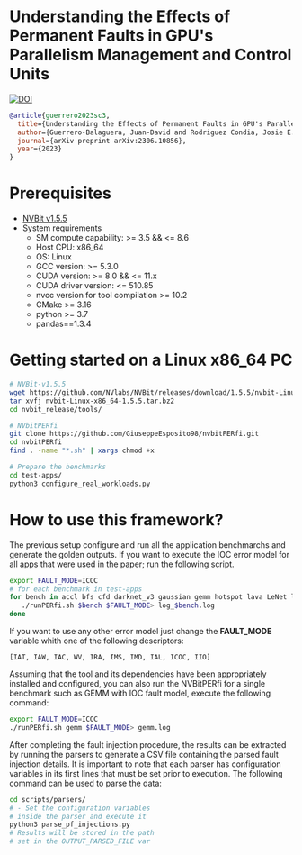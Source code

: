 
# Understanding the Effects of Permanent Faults in GPU's Parallelism Management and Control Units

[![DOI](https://zenodo.org/badge/560037637.svg)](https://zenodo.org/badge/latestdoi/560037637)

```bibtex
@article{guerrero2023sc3,
  title={Understanding the Effects of Permanent Faults in GPU's Parallelism Management and Control Units},
  author={Guerrero-Balaguera, Juan-David and Rodriguez Condia, Josie E. and F. dos Santos, Fernando and Sonza Reorda, Matteo and Rech, Paolo},
  journal={arXiv preprint arXiv:2306.10856},
  year={2023}
}
```


# Prerequisites
 * [NVBit v1.5.5](https://github.com/NVlabs/NVBit/releases/tag/1.5.5)
 * System requirements
   * SM compute capability: >= 3.5 && <= 8.6
   * Host CPU: x86_64
   * OS: Linux
   * GCC version: >= 5.3.0
   * CUDA version: >= 8.0 && <= 11.x
   * CUDA driver version: <= 510.85
   * nvcc version for tool compilation >= 10.2
   * CMake >= 3.16
   * python >= 3.7   
   * pandas==1.3.4
 
# Getting started on a Linux x86\_64 PC
```bash
# NVBit-v1.5.5
wget https://github.com/NVlabs/NVBit/releases/download/1.5.5/nvbit-Linux-x86_64-1.5.5.tar.bz2
tar xvfj nvbit-Linux-x86_64-1.5.5.tar.bz2
cd nvbit_release/tools/

# NVbitPERfi 
git clone https://github.com/GiuseppeEsposito98/nvbitPERfi.git
cd nvbitPERfi
find . -name "*.sh" | xargs chmod +x

# Prepare the benchmarks  
cd test-apps/
python3 configure_real_workloads.py
```
# How to use this framework?
The previous setup configure and run all the application benchmarchs and generate the golden outputs.
If you want to execute the IOC error model for all apps that were used in the paper; run the following script. 

```bash
export FAULT_MODE=ICOC
# for each benchmark in test-apps
for bench in accl bfs cfd darknet_v3 gaussian gemm hotspot lava LeNet lud mergesort nw quicksort VectorAdd; do
   ./runPERfi.sh $bench $FAULT_MODE> log_$bench.log
done
```

If you want to use any other error model just change the **FAULT_MODE** variable whith one of the following descriptors:
```console
[IAT, IAW, IAC, WV, IRA, IMS, IMD, IAL, ICOC, IIO]
```

Assuming that the tool and its dependencies have been appropriately installed and configured, you can also run the NVBitPERfi for a single benchmark such as GEMM with IOC fault model, execute the following command:

```bash
export FAULT_MODE=ICOC
./runPERfi.sh gemm $FAULT_MODE> gemm.log
```
After completing the fault injection procedure, the results can be extracted by running the parsers to generate a CSV file containing the parsed fault injection details. It is important to note that each parser has configuration variables in its first lines that must be set prior to execution. The following command can be used to parse the data:

```bash
cd scripts/parsers/
# - Set the configuration variables
# inside the parser and execute it
python3 parse_pf_injections.py
# Results will be stored in the path
# set in the OUTPUT_PARSED_FILE var
```
